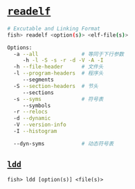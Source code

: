 # [`readelf`](https://linux.die.net/man/1/readelf)

```sh
# Excutable and Linking Format
fish> readelf <option(s)> <elf-file(s)>

Options:
  -a --all              # 等同于下行参数
     -h -l -S -s -r -d -V -A -I
  -h --file-header      # 文件头
  -l --program-headers  # 程序头
     --segments
  -S --section-headers  # 节头
     --sections
  -s --syms             # 符号表
     --symbols
  -r --relocs
  -d --dynamic
  -V --version-info
  -I --histogram

  --dyn-syms            # 动态符号表
```

## [`ldd`](https://linux.die.net/man/1/ldd)

```
fish> ldd [option(s)] <file(s)>
```
